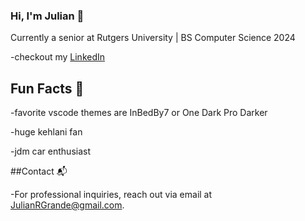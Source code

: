 ### Hi, I'm Julian 👋

Currently a senior at Rutgers University | BS Computer Science 2024 

-checkout my [LinkedIn](https://www.linkedin.com/in/julian-r-grande/)

## Fun Facts 🚗

-favorite vscode themes are InBedBy7 or One Dark Pro Darker

-huge kehlani fan

-jdm car enthusiast

##Contact 📬

-For professional inquiries, reach out via email at [JulianRGrande@gmail.com](mailto:julianrgrande@gmail.com). 

<!--
**JulianGrande/JulianGrande** is a ✨ _special_ ✨ repository because its `README.md` (this file) appears on your GitHub profile.

Here are some ideas to get you started:

- 🔭 I’m currently working on ...
- 🌱 I’m currently learning ...
- 👯 I’m looking to collaborate on ...
- 🤔 I’m looking for help with ...
- 💬 Ask me about ...
- 📫 How to reach me: ...
- 😄 Pronouns: ...
- ⚡ Fun fact: ...
-->

